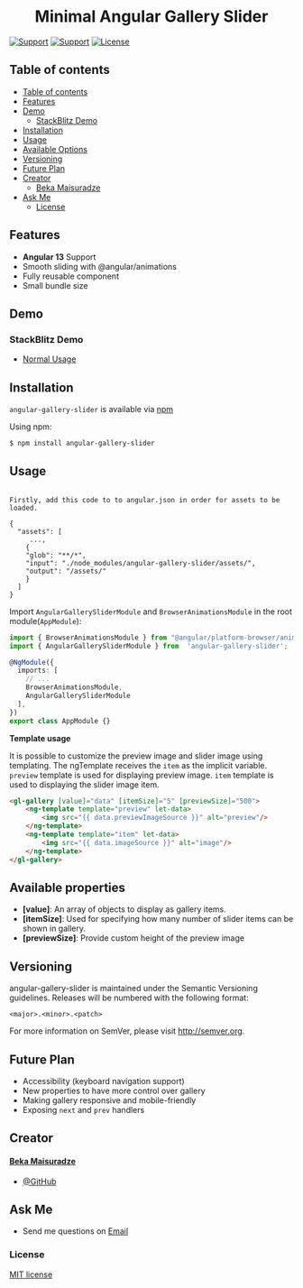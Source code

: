 <p align="center">
  <h1 align="center">Minimal Angular Gallery Slider</h1>
</p>

[![Support](https://img.shields.io/badge/Support-Angular%2012%2B-blue.svg?style=flat-square)]()
[![Support](https://img.shields.io/badge/Support-Angular%2013%2B-blue.svg?style=flat-square)]()
[![License](https://img.shields.io/badge/license-MIT-blue.svg?style=flat-square)]()


## Table of contents

- [Table of contents](#table-of-contents)
- [Features](#features)
- [Demo](#demo)
  - [StackBlitz Demo](#stackblitz-demo)
- [Installation](#installation)
- [Usage](#usage)
- [Available Options](#available-options)
- [Versioning](#versioning)
- [Future Plan](#versioning)
- [Creator](#creator)
  - [Beka Maisuradze](#beka-maisuradze)
- [Ask Me](#ask-me)
  - [License](#license)


## Features

- **Angular 13** Support
- Smooth sliding with @angular/animations
- Fully reusable component
- Small bundle size

## Demo


### StackBlitz Demo

- [Normal Usage](https://stackblitz.com/edit/angular-ivy-v2hdpm)



## Installation

`angular-gallery-slider` is available via [npm](https://www.npmjs.com/package/angular-gallery-slider)

Using npm:

```bash
$ npm install angular-gallery-slider
```

## Usage
```

Firstly, add this code to to angular.json in order for assets to be loaded.

{
  "assets": [
	 ...,
	{
	"glob": "**/*",
	"input": "./node_modules/angular-gallery-slider/assets/",
	"output": "/assets/"
	}
  ]
}
```

Import `AngularGallerySliderModule` and `BrowserAnimationsModule` in the root module(`AppModule`):

```typescript
import { BrowserAnimationsModule } from "@angular/platform-browser/animations";
import { AngularGallerySliderModule } from  'angular-gallery-slider';

@NgModule({
  imports: [
    // ...
    BrowserAnimationsModule, 
    AngularGallerySliderModule
  ],
})
export class AppModule {}
```

**Template usage**

It is possible to customize the preview image and slider image using templating. The ngTemplate receives the `item` as the implicit variable. `preview` template is used for displaying preview image. `item` template is used to displaying the slider image item.

```html
<gl-gallery [value]="data" [itemSize]="5" [previewSize]="500">
	<ng-template template="preview" let-data>
		<img src="{{ data.previewImageSource }}" alt="preview"/>
	</ng-template>
	<ng-template template="item" let-data>
		<img src="{{ data.imageSource }}" alt="image"/>
	</ng-template>
</gl-gallery>
```

## Available properties

- **[value]**: An array of objects to display as gallery items.
- **[itemSize]**:  Used for specifying how many number of slider items can be shown in gallery.
- **[previewSize]**: Provide custom height of the preview image


## Versioning

angular-gallery-slider is maintained under the Semantic Versioning guidelines.
Releases will be numbered with the following format:

`<major>.<minor>.<patch>`

For more information on SemVer, please visit http://semver.org.

## Future Plan
- Accessibility (keyboard navigation support)
- New properties to have more control over gallery
- Making gallery responsive and mobile-friendly
- Exposing `next` and `prev` handlers

## Creator

#### [Beka Maisuradze](mailto:maisuradzebeka0@gmail.com)

- [@GitHub](https://github.com/bekamais)

## Ask Me

- Send me questions on  [Email](mailto:maisuradzebeka0@gmail.com) 

### License

[MIT license](./LICENSE)
